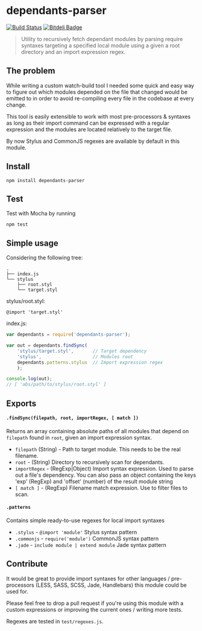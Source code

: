 # dependants-parser

[![Build Status](https://travis-ci.org/tancredi/dependants-parser.png)](https://travis-ci.org/tancredi/dependants-parser)
[![Bitdeli Badge](https://d2weczhvl823v0.cloudfront.net/tancredi/dependants-parser/trend.png)](https://bitdeli.com/free "Bitdeli Badge")

> Utility to recursively fetch dependant modules by parsing require syntaxes targeting a specified local module using a given a root directory and an import expression regex.

## The problem

While writing a custom watch-build tool I needed some quick and easy way to figure out which modules depended on the  file that changed would be emitted to in order to avoid re-compiling every file in the codebase at every change.

This tool is easily extensible to work with most pre-processors & syntaxes as long as their import command can be expressed with a regular expression and the modules are located relatively to the target file.

By now Stylus and CommonJS regexes are available by default in this module.

## Install

```
npm install dependants-parser
```

## Test

Test with Mocha by running

```
npm test
```

## Simple usage

Considering the following tree:

```
.
├── index.js
└── stylus
    ├── root.styl
    └── target.styl
```

stylus/root.styl:

```stylus
@import 'target.styl'
```

index.js:

```javascript
var dependants = require('dependants-parser');

var out = dependants.findSync(
	'stylus/target.styl',		// Target dependency
	'stylus',					// Modules root
	dependants.patterns.stylus	// Import expression regex
	);

console.log(out);
// [ 'abs/path/to/stylus/root.styl' ]
```

## Exports

#### `.findSync(filepath, root, importRegex, [ match ])`

Returns an array containing absolute paths of all modules that depend on `filepath` found in `root`, given an import expression syntax.

* `filepath` (String) - Path to target module. This needs to be the real filename.
* `root` - (String) Directory to recursively scan for dependants.
* `importRegex` - (RegExp|Object) Import syntax expression. Used to parse out a file's dependency. You can also pass an object containing the keys 'exp' (RegExp) and 'offset' (number) of the result module string
* `[ match ]` - (RegExp) Filename match expression. Use to filter files to scan.

#### `.patterns`

Contains simple ready-to-use regexes for local import syntaxes

* `.stylus` - `@import 'module'` Stylus syntax pattern
* `.commonjs` - `require('module')` CommonJS syntax pattern
* `.jade` - `include module | extend module` Jade syntax pattern

## Contribute

It would be great to provide import syntaxes for other languages / pre-processors (LESS, SASS, SCSS, Jade, Handlebars) this module could be used for.

Please feel free to drop a pull request if you're using this module with a custom expressions or improving the current ones / writing more tests.

Regexes are tested in `test/regexes.js`.
